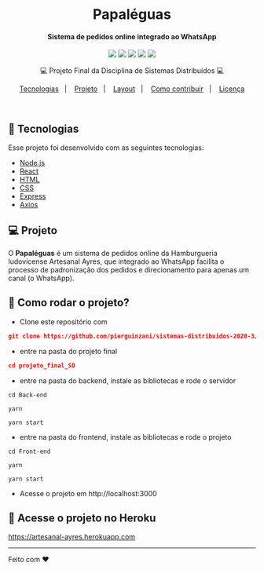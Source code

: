 
<h1 align="center">
   Papaléguas
</h1>

<div align="center">

  #### Sistema de pedidos online integrado ao WhatsApp

  ![](https://img.shields.io/badge/autor-Pier%20Guinzani-purple)
  ![](https://img.shields.io/badge/autor-Augusto%20Zanoni-orange)
  ![](https://img.shields.io/badge/Back--End-NodeJS-blue)
  ![](https://img.shields.io/badge/Front--End-ReactJS-yellow)
  ![](https://img.shields.io/badge/Integraçãp-WhatsApp-brightgreen)
  
</div> 

<p align="center">
💻 Projeto Final da Disciplina de Sistemas Distribuídos 💻
</p>


<p align="center">
  <a href="#rocket-tecnologias">Tecnologias</a>&nbsp;&nbsp;&nbsp;|&nbsp;&nbsp;&nbsp;
  <a href="#-projeto">Projeto</a>&nbsp;&nbsp;&nbsp;|&nbsp;&nbsp;&nbsp;
  <a href="#-layout">Layout</a>&nbsp;&nbsp;&nbsp;|&nbsp;&nbsp;&nbsp;
  <a href="#-como-contribuir">Como contribuir</a>&nbsp;&nbsp;&nbsp;|&nbsp;&nbsp;&nbsp;
  <a href="#memo-licença">Licença</a>
</p>

<br>

## :rocket: Tecnologias

Esse projeto foi desenvolvido com as seguintes tecnologias:

- [Node.js](https://nodejs.org/en/)
- [React](https://reactjs.org)
- [HTML](https://www.w3.org/History/19921103-hypertext/hypertext/WWW/TheProject.html)
- [CSS](https://devdocs.io/css/)
- [Express](https://expressjs.com/pt-br/)
- [Axios](https://www.axios.com)

## 💻 Projeto

O **Papaléguas** é um sistema de pedidos online da Hamburgueria ludovicense Artesanal Ayres, que integrado ao WhatsApp facilita o processo de padronização dos pedidos e direcionamento para apenas um canal (o WhatsApp).

## 🤔 Como rodar o projeto?

- Clone este repositório com
```json
git clone https://github.com/pierguinzani/sistemas-distribuidos-2020-3/
```
- entre na pasta do projeto final
```json
cd projeto_final_SD
```
- entre na pasta do backend, instale as bibliotecas e rode o servidor
```
cd Back-end
```
```
yarn
```
```
yarn start
```
- entre na pasta do frontend, instale as bibliotecas e rode o projeto
```
cd Front-end
```
```
yarn
```
```
yarn start
```
- Acesse o projeto em http://localhost:3000
## :memo: Acesse o projeto no Heroku

https://artesanal-ayres.herokuapp.com

---

Feito com ❤️


